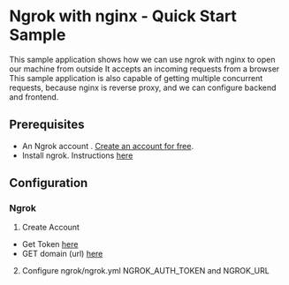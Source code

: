 # Ngrok with nginx - Quick Start Sample

This sample application shows how we can use ngrok with nginx to open our machine from outside
It accepts an incoming requests from a browser
This sample application is also capable of getting multiple concurrent requests, because nginx is reverse proxy, and we can configure backend and frontend.


## Prerequisites

- An Ngrok account . [Create an account for free](https://ngrok.com/). 
- Install ngrok. Instructions [here](https://ngrok.com/docs/getting-started/)
 


## Configuration

### Ngrok
1. Create Account 
 - Get Token [here](https://dashboard.ngrok.com/authtokens)
 - GET domain (url) [here](https://dashboard.ngrok.com/domains)

2. Configure ngrok/ngrok.yml
NGROK_AUTH_TOKEN
and
NGROK_URL
